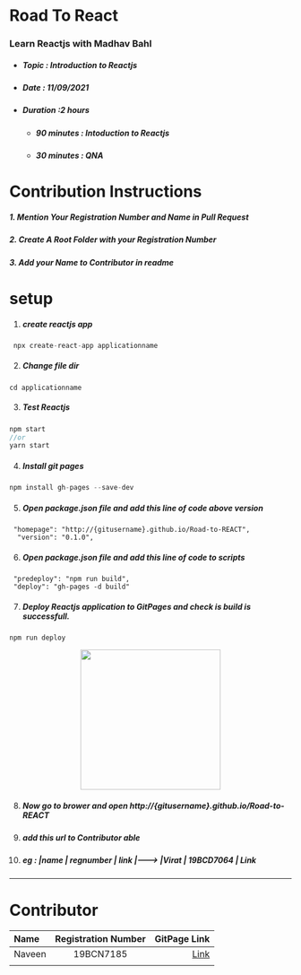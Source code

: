 # Road To React

### Learn Reactjs with Madhav Bahl
- ##### Topic : Introduction to Reactjs
- ##### Date : 11/09/2021
- ##### Duration :2 hours
    -  ##### 90 minutes : Intoduction to Reactjs
    -  ##### 30 minutes : QNA

# Contribution Instructions
 ##### 1. Mention Your Registration Number and Name  in Pull Request 
 ##### 2. Create A Root Folder with your Registration Number
 ##### 3. Add your Name to Contributor in readme
  
# setup 
 1. ##### create reactjs app
```js
 npx create-react-app applicationname
 ```
 2. ##### Change file dir
 ```
 cd applicationname
 ```
 3. ##### Test Reactjs
  ```js
  npm start 
  //or
  yarn start
 ```
 4. ##### Install git pages
 ```js
 npm install gh-pages --save-dev
 ```
 5. ##### Open package.json file and add this line of code above version
 ```
  "homepage": "http://{gitusername}.github.io/Road-to-REACT",
   "version": "0.1.0",
 ```
 6. ##### Open package.json file and add this line of code to scripts
```
 "predeploy": "npm run build",
 "deploy": "gh-pages -d build"
```
7. ##### Deploy Reactjs application to GitPages and check is build is successfull.
```
npm run deploy
```
<p align="center">
    <img src="https://user-images.githubusercontent.com/68312849/132342115-84c434b3-88c9-43bc-9d44-2e95edc97d15.png"  height="250">
</p>

8. ##### Now go to brower and open http://{gitusername}.github.io/Road-to-REACT 
9. #####  add this url to Contributor  able 
10. ##### eg : |name | regnumber | link |---> |Virat | 19BCD7064 | Link
 
 <hr>
 
# Contributor 

| Name     | Registration Number |  GitPage Link       |
| :---        |    :----:   |          ---:     |
| Naveen   |  19BCN7185    | [Link](http://engineerscodes.github.io/Road-to-REACT)|
| | | |
